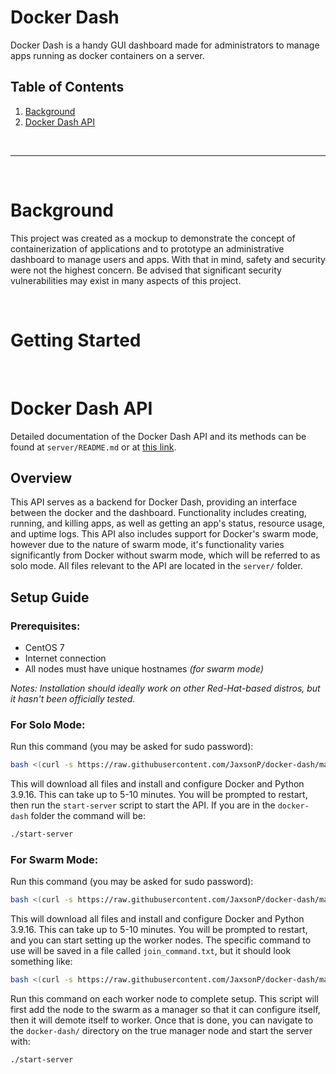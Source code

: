 # Docker Dash
Docker Dash is a handy GUI dashboard made for administrators to manage apps running as docker containers on a server.

## Table of Contents
1. [Background](#background)
1. [Docker Dash API](#docker-dash-api)

<br>

---

<br>

# Background

This project was created as a mockup to demonstrate the concept of containerization of applications and to prototype an administrative dashboard to manage users and apps. With that in mind, safety and security were not the highest concern. Be advised that significant security vulnerabilities may exist in many aspects of this project.

<br>

# Getting Started

<br>

# Docker Dash API

Detailed documentation of the Docker Dash API and its methods can be found at `server/README.md` or at [this link](https://github.com/JaxsonP/docker-dash/tree/master/server#readme).

## Overview

This API serves as a backend for Docker Dash, providing an interface between the docker and the dashboard. Functionality includes creating, running, and killing apps, as well as getting an app's status, resource usage, and uptime logs. This API also includes support for Docker's swarm mode, however due to the nature of swarm mode, it's functionality varies significantly from Docker without swarm mode, which will be referred to as solo mode. All files relevant to the API are located in the `server/` folder.

## Setup Guide

### Prerequisites:
- CentOS 7
- Internet connection
- All nodes must have unique hostnames *(for swarm mode)*

*Notes: Installation should ideally work on other Red-Hat-based distros, but it hasn't been officially tested.*

### For Solo Mode:

Run this command (you may be asked for sudo password):
``` bash
bash <(curl -s https://raw.githubusercontent.com/JaxsonP/docker-dash/master/server/scripts/solo_install.sh)
```
This will download all files and install and configure Docker and Python 3.9.16. This can take up to 5-10 minutes. You will be prompted to restart, then run the `start-server` script to start the API. If you are in the `docker-dash` folder the command will be:
``` bash
./start-server
```

### For Swarm Mode:

Run this command (you may be asked for sudo password):
``` bash
bash <(curl -s https://raw.githubusercontent.com/JaxsonP/docker-dash/master/server/scripts/swarm_install.sh)
```
This will download all files and install and configure Docker and Python 3.9.16. This can take up to 5-10 minutes. You will be prompted to restart, and you can start setting up the worker nodes. The specific command to use will be saved in a file called `join_command.txt`, but it should look something like:
``` bash
bash <(curl -s https://raw.githubusercontent.com/JaxsonP/docker-dash/master/server/scripts/swarm_install_worker.sh) [SWARM_TOKEN] [MANAGER_IP_ADDRESS]:2377
```
Run this command on each worker node to complete setup. This script will first add the node to the swarm as a manager so that it can configure itself, then it will demote itself to worker. Once that is done, you can navigate to the `docker-dash/` directory on the true manager node and start the server with:
``` bash
./start-server
```